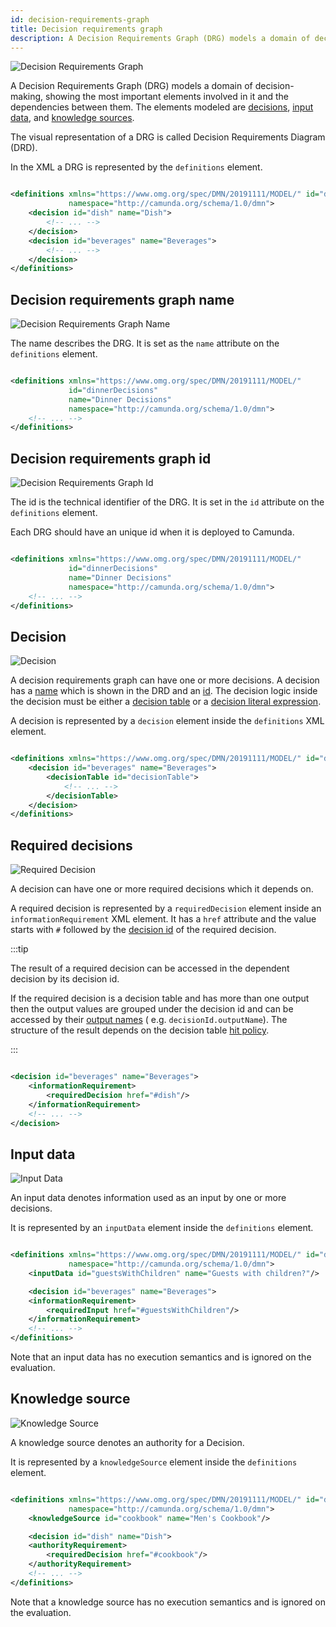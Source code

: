 ```yaml
---
id: decision-requirements-graph
title: Decision requirements graph
description: A Decision Requirements Graph (DRG) models a domain of decision-making, showing the most important elements involved in it and the dependencies between them.
---
```


![Decision Requirements Graph](assets/decision-requirements-graph/drd.png)

A Decision Requirements Graph (DRG) models a domain of decision-making, showing the most important elements involved in
it and the dependencies between them. The elements modeled are [decisions](#decision), [input data](#input-data),
and [knowledge sources](#knowledge-source).

The visual representation of a DRG is called Decision Requirements Diagram (DRD).

In the XML a DRG is represented by the `definitions` element.

```xml

<definitions xmlns="https://www.omg.org/spec/DMN/20191111/MODEL/" id="dinnerDecisions" name="Dinner Decisions"
             namespace="http://camunda.org/schema/1.0/dmn">
    <decision id="dish" name="Dish">
        <!-- ... -->
    </decision>
    <decision id="beverages" name="Beverages">
        <!-- ... -->
    </decision>
</definitions>
```

## Decision requirements graph name

![Decision Requirements Graph Name](assets/decision-requirements-graph/drg-name.png)

The name describes the DRG. It is set as the `name` attribute on the `definitions` element.

```xml

<definitions xmlns="https://www.omg.org/spec/DMN/20191111/MODEL/"
             id="dinnerDecisions"
             name="Dinner Decisions"
             namespace="http://camunda.org/schema/1.0/dmn">
    <!-- ... -->
</definitions>
```

## Decision requirements graph id

![Decision Requirements Graph Id](assets/decision-requirements-graph/drg-id.png)

The id is the technical identifier of the DRG. It is set in the `id` attribute on the `definitions` element.

Each DRG should have an unique id when it is deployed to Camunda.

```xml

<definitions xmlns="https://www.omg.org/spec/DMN/20191111/MODEL/"
             id="dinnerDecisions"
             name="Dinner Decisions"
             namespace="http://camunda.org/schema/1.0/dmn">
    <!-- ... -->
</definitions>
```

## Decision

![Decision](assets/decision-requirements-graph/decision.png)

A decision requirements graph can have one or more decisions. A decision has a [name](decision-table.md#decision-name)
which is shown in the DRD and an [id](decision-table.md#decision-id). The decision logic inside the decision must be
either a [decision table](decision-table.md) or a [decision literal expression](decision-literal-expression.md).

A decision is represented by a `decision` element inside the `definitions` XML element.

```xml

<definitions xmlns="https://www.omg.org/spec/DMN/20191111/MODEL/" id="dish" name="Desired Dish" namespace="party">
    <decision id="beverages" name="Beverages">
        <decisionTable id="decisionTable">
            <!-- ... -->
        </decisionTable>
    </decision>
</definitions>
```

## Required decisions

![Required Decision](assets/decision-requirements-graph/required-decision.png)

A decision can have one or more required decisions which it depends on.

A required decision is represented by a `requiredDecision` element inside an `informationRequirement` XML element. It
has a `href` attribute and the value starts with `#` followed by the [decision id](decision-table.md#decision-id) of the
required decision.

:::tip

The result of a required decision can be accessed in the dependent decision by its decision id.

If the required decision is a decision table and has more than one output then the output values are grouped under the
decision id and can be accessed by their [output names](decision-table-output.md#output-name) (
e.g. `decisionId.outputName`). The structure of the result depends on the decision
table [hit policy](decision-table-hit-policy.md).

:::

```xml

<decision id="beverages" name="Beverages">
    <informationRequirement>
        <requiredDecision href="#dish"/>
    </informationRequirement>
    <!-- ... -->
</decision>
```

## Input data

![Input Data](assets/decision-requirements-graph/input-data.png)

An input data denotes information used as an input by one or more decisions.

It is represented by an `inputData` element inside the `definitions` element.

```xml

<definitions xmlns="https://www.omg.org/spec/DMN/20191111/MODEL/" id="dinnerDecisions" name="Dinner Decisions"
             namespace="http://camunda.org/schema/1.0/dmn">
    <inputData id="guestsWithChildren" name="Guests with children?"/>

    <decision id="beverages" name="Beverages">
    <informationRequirement>
        <requiredInput href="#guestsWithChildren"/>
    </informationRequirement>
    <!-- ... -->
</definitions>
```

Note that an input data has no execution semantics and is ignored on the evaluation.

## Knowledge source

![Knowledge Source](assets/decision-requirements-graph/knowledge-source.png)

A knowledge source denotes an authority for a Decision.

It is represented by a `knowledgeSource` element inside the `definitions` element.

```xml

<definitions xmlns="https://www.omg.org/spec/DMN/20191111/MODEL/" id="dinnerDecisions" name="Dinner Decisions"
             namespace="http://camunda.org/schema/1.0/dmn">
    <knowledgeSource id="cookbook" name="Men's Cookbook"/>

    <decision id="dish" name="Dish">
    <authorityRequirement>
        <requiredDecision href="#cookbook"/>
    </authorityRequirement>
    <!-- ... -->
</definitions>
```

Note that a knowledge source has no execution semantics and is ignored on the evaluation.
